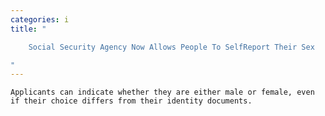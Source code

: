 ```yaml
---
categories: i
title: "

    Social Security Agency Now Allows People To SelfReport Their Sex

"
---
```



    Applicants can indicate whether they are either male or female, even if their choice differs from their identity documents.

